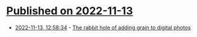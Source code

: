 # [Published on 2022-11-13](index.md)

* [2022-11-13, 12:58:34](https://news.ycombinator.com/item?id=33582623) - [The rabbit hole of adding grain to digital photos](https://vmoldo.com/grain-deepdive/)
